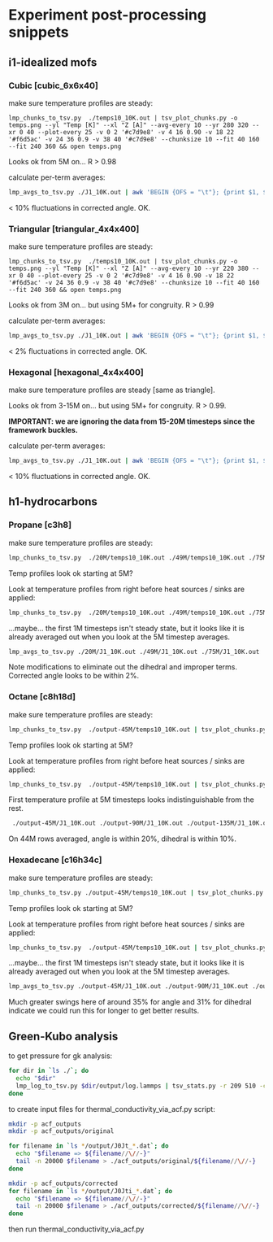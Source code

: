 # Experiment post-processing snippets

## i1-idealized mofs

### Cubic [cubic_6x6x40]

make sure temperature profiles are steady:
```
lmp_chunks_to_tsv.py  ./temps10_10K.out | tsv_plot_chunks.py -o temps.png --yl "Temp [K]" --xl "Z [A]" --avg-every 10 --yr 280 320 --xr 0 40 --plot-every 25 -v 0 2 '#c7d9e8' -v 4 16 0.90 -v 18 22 '#f6d5ac' -v 24 36 0.9 -v 38 40 '#c7d9e8' --chunksize 10 --fit 40 160 --fit 240 360 && open temps.png
```

Looks ok from 5M on... R > 0.98

calculate per-term averages:

```bash
lmp_avgs_to_tsv.py ./J1_10K.out | awk 'BEGIN {OFS = "\t"}; {print $1, $2-$9, $3-$2-($10-$9), $5-$2-($12-$9), $7-$4-($14-$11), $8-$15, $3+$5+$7-2*$4-($10+$12+$14-2*$11), $3+$5+$8-$4-($10+$12+$15-$11);}' | tsv_eq_trends.py -c 1 "CV_KEPE" -c 2 "CV_p" -c 3 "CV_b" -c 4 "CV_ao" -c 5 "CV_ai" -c 6 "CV_o" -c 7 "CV_i" -n 500 -s 480 | less -S
```

< 10% fluctuations in corrected angle. OK.

### Triangular [triangular_4x4x400]

make sure temperature profiles are steady:
```
lmp_chunks_to_tsv.py  ./temps10_10K.out | tsv_plot_chunks.py -o temps.png --yl "Temp [K]" --xl "Z [A]" --avg-every 10 --yr 220 380 --xr 0 40 --plot-every 25 -v 0 2 '#c7d9e8' -v 4 16 0.90 -v 18 22 '#f6d5ac' -v 24 36 0.9 -v 38 40 '#c7d9e8' --chunksize 10 --fit 40 160 --fit 240 360 && open temps.png
```

Looks ok from 3M on... but using 5M+ for congruity. R > 0.99

calculate per-term averages:

```bash
lmp_avgs_to_tsv.py ./J1_10K.out | awk 'BEGIN {OFS = "\t"}; {print $1, $2-$9, $3-$2-($10-$9), $5-$2-($12-$9), $7-$4-($14-$11), $8-$15, $3+$5+$7-2*$4-($10+$12+$14-2*$11), $3+$5+$8-$4-($10+$12+$15-$11);}' | tsv_eq_trends.py -c 1 "CV_KEPE" -c 2 "CV_p" -c 3 "CV_b" -c 4 "CV_ao" -c 5 "CV_ai" -c 6 "CV_o" -c 7 "CV_i" -n 500 -s 480 | less -S
```

< 2% fluctuations in corrected angle. OK.



### Hexagonal [hexagonal_4x4x400]

make sure temperature profiles are steady [same as triangle].

Looks ok from 3-15M on... but using 5M+ for congruity. R > 0.99.

**IMPORTANT: we are ignoring the data from 15-20M timesteps since the framework buckles.**


calculate per-term averages:

```bash
lmp_avgs_to_tsv.py ./J1_10K.out | awk 'BEGIN {OFS = "\t"}; {print $1, $2-$9, $3-$2-($10-$9), $5-$2-($12-$9), $7-$4-($14-$11), $8-$15, $3+$5+$7-2*$4-($10+$12+$14-2*$11), $3+$5+$8-$4-($10+$12+$15-$11);}' | tsv_eq_trends.py -c 1 "CV_KEPE" -c 2 "CV_p" -c 3 "CV_b" -c 4 "CV_ao" -c 5 "CV_ai" -c 6 "CV_o" -c 7 "CV_i" -n 340 -s 480 | less -S
```

< 10% fluctuations in corrected angle. OK.




## h1-hydrocarbons

### Propane [c3h8]

make sure temperature profiles are steady:
```bash
lmp_chunks_to_tsv.py  ./20M/temps10_10K.out ./49M/temps10_10K.out ./75M/temps10_10K.out | tsv_plot_chunks.py -o temps.png --yl "Temp [K]" --xl "Z [A]" --avg-every 10 --yr 220 320 --xr 0 40 --plot-every 50 -v 0 2 '#c7d9e8' -v 4 16 0.90 -v 18 22 '#f6d5ac' -v 24 36 0.9 -v 38 40 '#c7d9e8' --chunksize 3.23 --fit 12.9 51.7 --fit 77.5 116.3 && open temps.png
```

Temp profiles look ok starting at 5M?

Look at temperature profiles from right before heat sources / sinks are applied:

```bash
lmp_chunks_to_tsv.py  ./20M/temps10_10K.out ./49M/temps10_10K.out ./75M/temps10_10K.out | tsv_plot_chunks.py -o temps-ss.png  -r 400 1000 --yl "Temp [K]" --xl "Z [A]" --avg-every 10 --yr 220 320 --xr 0 40 --plot-every 5 -v 0 2 '#c7d9e8' -v 4 16 0.90 -v 18 22 '#f6d5ac' -v 24 36 0.9 -v 38 40 '#c7d9e8' --chunksize 3.23 --fit 12.9 51.7 --fit 77.5 116.3 && open temps-ss.png
```

...maybe... the first 1M timesteps isn't steady state, but it looks like it is already averaged out when you look at the 5M timestep averages.

```bash
lmp_avgs_to_tsv.py ./20M/J1_10K.out ./49M/J1_10K.out ./75M/J1_10K.out | awk 'BEGIN {OFS = "\t"}; {print $1, $2-$11, $3-$12-($2-$11), $4-$13-($2-$11), $5-$14-($2-$11), $6-$15, $7-$16, $8-$17, $9-$18, $10-$19, $3+$4+$5+$6+$7-2*$2-($12+$13+$14+$15+$16-2*$11), $3+$4+$8+$9+$10-$2-($12+$13+$17+$18+$19-$11);}' | tsv_eq_trends.py -c 1 "CV_KEPE" -c 2 "CV_p" -c 3 "CV_b" -c 4 "CV_a" -c 5 "CV_d" -c 6 "CV_i" -c 7 "CV_ai" -c 8 "CV_di" -c 9 "CV_ii" -c 10 "CV_orig" -c 11 "CV_corr" -n 2150 -s 800 | less -S
```

Note modifications to eliminate out the dihedral and improper terms. Corrected angle looks to be within 2%.


### Octane [c8h18d]

make sure temperature profiles are steady:
```bash
lmp_chunks_to_tsv.py  ./output-45M/temps10_10K.out | tsv_plot_chunks.py -o temps.png -r 300 -1 --yl "Temp [K]" --xl "Z [A]" --avg-every 10 --yr 360 440 --xr 0 40 --plot-every 50 -v 0 2 '#c7d9e8' -v 4 16 0.90 -v 18 22 '#f6d5ac' -v 24 36 0.9 -v 38 40 '#c7d9e8' --chunksize 4.30675 --fit 17.2 68.9 --fit 103.4 155.0 && open temps.png
```

Temp profiles look ok starting at 5M?

Look at temperature profiles from right before heat sources / sinks are applied:

```bash
lmp_chunks_to_tsv.py  ./output-45M/temps10_10K.out | tsv_plot_chunks.py -o temps-ss.png -r 200 800 --yl "Temp [K]" --xl "Z [A]" --avg-every 10 --yr 360 440 --xr 0 40 --plot-every 5 -v 0 2 '#c7d9e8' -v 4 16 0.90 -v 18 22 '#f6d5ac' -v 24 36 0.9 -v 38 40 '#c7d9e8' --chunksize 4.30675 --fit 17.2 68.9 --fit 103.4 155.0 && open temps-ss.png
```

First temperature profile at 5M timesteps looks indistinguishable from the rest.

```bash
 ./output-45M/J1_10K.out ./output-90M/J1_10K.out ./output-135M/J1_10K.out ./output-142M/J1_10K.out |  awk 'BEGIN {OFS = "\t"}; {print $1, $2-$11, $3-$12-($2-$11), $4-$13-($2-$11), $5-$14-($2-$11), $6-$15-($2-$11), $7-$16-($2-$11), $8-$17, $9-$18, $10-$19, $3+$4+$5+$6+$7-4*$2-($12+$13+$14+$15+$16-4*$11), $3+$4+$8+$9+$10-$2-($12+$13+$17+$18+$19-$11);}' | tsv_eq_trends.py -c 1 "CV_KEPE" -c 2 "CV_p" -c 3 "CV_b" -c 4 "CV_a" -c 5 "CV_d" -c 6 "CV_i" -c 7 "CV_ai" -c 8 "CV_di" -c 9 "CV_ii" -c 10 "CV_orig" -c 11 "CV_corr" -n 4400 -s 800 | less -S
```

On 44M rows averaged, angle is within 20%, dihedral is within 10%.



### Hexadecane [c16h34c]



make sure temperature profiles are steady:
```bash
lmp_chunks_to_tsv.py ./output-45M/temps10_10K.out | tsv_plot_chunks.py -o temps.png -r 300 -1 --yl "Temp [K]" --xl "Z [A]" --avg-every 10 --yr 450 550 --xr 0 40 --plot-every 50 -v 0 2 '#c7d9e8' -v 4 16 0.90 -v 18 22 '#f6d5ac' -v 24 36 0.9 -v 38 40 '#c7d9e8' --chunksize 6.029 --fit 24.1 96.5 --fit 144.7 217.0 && open temps.png
```
Temp profiles look ok starting at 5M?

Look at temperature profiles from right before heat sources / sinks are applied:

```bash
lmp_chunks_to_tsv.py  ./output-45M/temps10_10K.out | tsv_plot_chunks.py -o temps-ss.png -r 200 800 --yl "Temp [K]" --xl "Z [A]" --avg-every 10 --yr 450 550 --xr 0 40 --plot-every 5 -v 0 2 '#c7d9e8' -v 4 16 0.90 -v 18 22 '#f6d5ac' -v 24 36 0.9 -v 38 40 '#c7d9e8' --chunksize 6.029 --fit 24.1 96.5 --fit 144.7 217.0 && open temps-ss.png
```

...maybe... the first 1M timesteps isn't steady state, but it looks like it is already averaged out when you look at the 5M timestep averages.


```bash
lmp_avgs_to_tsv.py ./output-45M/J1_10K.out ./output-90M/J1_10K.out ./output-135M/J1_10K.out ./output-180M/J1_10K.out ./output-200M/J1_10K.out ./output-245M/J1_10K.out  | awk 'BEGIN {OFS = "\t"}; {print $1, $2-$11, $3-$12-($2-$11), $4-$13-($2-$11), $5-$14-($2-$11), $6-$15-($2-$11), $7-$16-($2-$11), $8-$17, $9-$18, $10-$19, $3+$4+$5+$6+$7-4*$2-($12+$13+$14+$15+$16-4*$11), $3+$4+$8+$9+$10-$2-($12+$13+$17+$18+$19-$11);}' | tsv_eq_trends.py -c 1 "CV_KEPE" -c 2 "CV_p" -c 3 "CV_b" -c 4 "CV_a" -c 5 "CV_d" -c 6 "CV_i" -c 7 "CV_ai" -c 8 "CV_di" -c 9 "CV_ii" -c 10 "CV_o" -c 11 "CV_i" -n 7800 -s 800 | less -S
```

Much greater swings here of around 35% for angle and 31% for dihedral indicate we could run this for longer to get better results.


## Green-Kubo analysis

to get pressure for gk analysis:

```bash
for dir in `ls ./`; do
  echo "$dir"
  lmp_log_to_tsv.py $dir/output/log.lammps | tsv_stats.py -r 209 510 -c 1 timestep -c 3 temp -c 4 pressure -c 5 density
done
```

to create input files for thermal_conductivity_via_acf.py script:

```bash
mkdir -p acf_outputs
mkdir -p acf_outputs/original

for filename in `ls */output/J0Jt_*.dat`; do
  echo "$filename => ${filename//\//-}"
  tail -n 20000 $filename > ./acf_outputs/original/${filename//\//-}
done

mkdir -p acf_outputs/corrected
for filename in `ls */output/J0Jti_*.dat`; do
  echo "$filename => ${filename//\//-}"
  tail -n 20000 $filename > ./acf_outputs/corrected/${filename//\//-}
done
```

then run thermal_conductivity_via_acf.py
